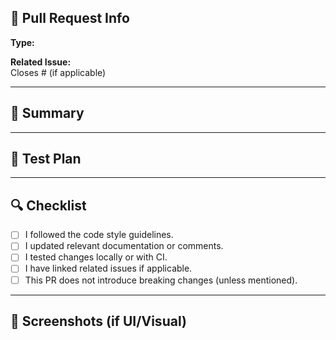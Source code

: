 ## 📌 Pull Request Info

**Type:**  
<!-- Choose one: Bugfix / Feature / Docs / Refactor / Test / Chore -->

**Related Issue:**  
Closes #<issue-number> (if applicable)

---

## 📄 Summary

<!-- Briefly explain what this PR does -->

---

## 🧪 Test Plan

<!-- Describe how this was tested, or how it can be tested -->

---

## 🔍 Checklist

- [ ] I followed the code style guidelines.
- [ ] I updated relevant documentation or comments.
- [ ] I tested changes locally or with CI.
- [ ] I have linked related issues if applicable.
- [ ] This PR does not introduce breaking changes (unless mentioned).

---

## 📸 Screenshots (if UI/Visual)

<!-- Attach UI screenshots or logs if applicable -->
